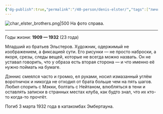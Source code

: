 ```yaml
---
{"dg-publish":true,"permalink":"/40-person/denis-elster/","tags":["личность/клуб"]}
---
```


![char_elster_brothers.png|500](/img/user/90.%20files/char_elster_brothers.png)
На фото справа.
***
Годы жизни: **1909 — 1932** (23 года)

Младший из братьев Эльстеров. Художник, одержимый не изображением, а фиксацией сути. Его рисунки — не просто наброски, а якоря, срезы, следы вещей, которые не всегда можно назвать. Он не уставал говорить, что у образа есть вторая сторона — и что именно её нужно поймать на бумаге.

Дэннис смеялся часто и громко, ел руками, носил измазанный углём воротничок и никогда не отходил от брата больше чем на пять шагов. Любил спорить с Мэкки, болтать с Нейтаном, влюбляться в тени и оставлять записки в странных местах клуба, как будто знал, что их кто-то когда-то прочтёт.

Погиб 3 марта 1932 года в катакомбах Эмбертауна.